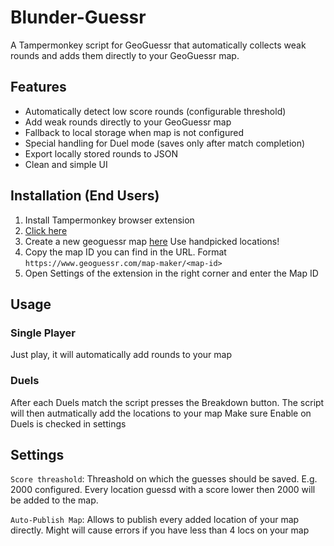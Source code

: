 # Blunder-Guessr

A Tampermonkey script for GeoGuessr that automatically collects weak rounds and adds them directly to your GeoGuessr map.

## Features

-   Automatically detect low score rounds (configurable threshold)
-   Add weak rounds directly to your GeoGuessr map
-   Fallback to local storage when map is not configured
-   Special handling for Duel mode (saves only after match completion)
-   Export locally stored rounds to JSON
-   Clean and simple UI

## Installation (End Users)

1. Install Tampermonkey browser extension
2. [Click here](https://github.com/1nbuc/blunder-guessr/releases/download/prod/blunder-guessr.user.js)
3. Create a new geoguessr map [here](https://www.geoguessr.com/me/maps) Use handpicked locations!
4. Copy the map ID you can find in the URL. Format `https://www.geoguessr.com/map-maker/<map-id>`
5. Open Settings of the extension in the right corner and enter the Map ID


## Usage

### Single Player
Just play, it will automatically add rounds to your map

### Duels
After each Duels match the script presses the Breakdown button. The script will then autmatically add the locations to your map
Make sure Enable on Duels is checked in settings

## Settings
`Score threashold`: Threashold on which the guesses should be saved. E.g. 2000 configured. Every location guessd with a score lower then 2000 will be added to the map.

`Auto-Publish Map`: Allows to publish every added location of your map directly. Might will cause errors if you have less than 4 locs on your map
